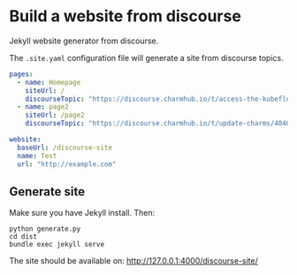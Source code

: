 # Build a website from discourse

Jekyll website generator from discourse.

The `.site.yaml` configuration file will generate a site from discourse topics.

```yaml
pages:
  - name: Homepage
    siteUrl: /
    discourseTopic: "https://discourse.charmhub.io/t/access-the-kubeflow-dashboard/3883"
  - name: page2
    siteUrl: /page2
    discourseTopic: "https://discourse.charmhub.io/t/update-charms/4040"

website:
  baseUrl: /discourse-site
  name: Test
  url: "http://example.com"
```

## Generate site

Make sure you have Jekyll install. Then:

```
python generate.py
cd dist
bundle exec jekyll serve
```

The site should be available on: http://127.0.0.1:4000/discourse-site/